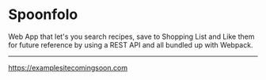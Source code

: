 # Spoonfolo
Web App that let's you search recipes, save to Shopping List and Like them for future reference by using a REST API and all bundled up with Webpack.
- - - - - - - - - - - - - - - - - - -
https://examplesitecomingsoon.com
